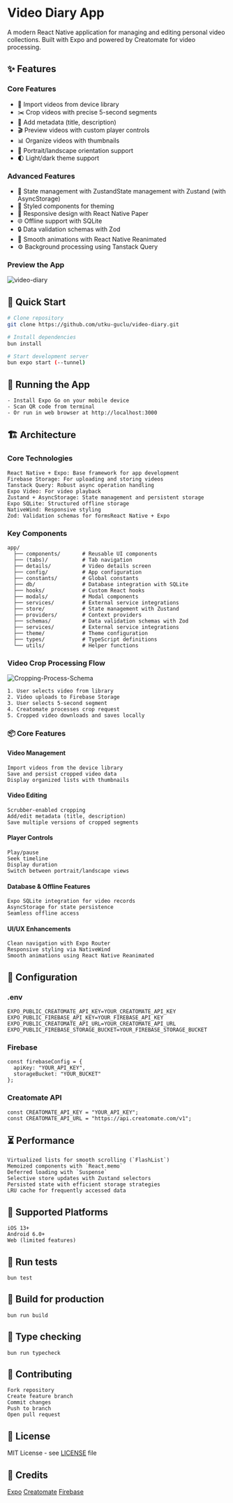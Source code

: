 # Video Diary App

A modern React Native application for managing and editing personal video collections. Built with Expo and powered by Creatomate for video processing.

## ✨ Features

### Core Features
- 📱 Import videos from device library
- ✂️ Crop videos with precise 5-second segments
- 📝 Add metadata (title, description)
- 🎬 Preview videos with custom player controls
- 📊 Organize videos with thumbnails
- 🔄 Portrait/landscape orientation support
- 🌓 Light/dark theme support

### Advanced Features
- 🔄 State management with ZustandState management with Zustand (with AsyncStorage)
- 🎨 Styled components for theming
- 📱 Responsive design with React Native Paper
- 🌐 Offline support with SQLite
- 🔒 Data validation schemas with Zod
- 🎥 Smooth animations with React Native Reanimated
- ⚙ Background processing using Tanstack Query

### Preview the App
![video-diary](https://github.com/user-attachments/assets/3ba0a812-df1f-44f1-bfb6-a0864774ffd0)

## 🚀 Quick Start

```bash
# Clone repository
git clone https://github.com/utku-guclu/video-diary.git

# Install dependencies
bun install

# Start development server
bun expo start (--tunnel)
```

## 📱 Running the App

    - Install Expo Go on your mobile device
    - Scan QR code from terminal
    - Or run in web browser at http://localhost:3000 

## 🏗️ Architecture
### Core Technologies

    React Native + Expo: Base framework for app development
    Firebase Storage: For uploading and storing videos
    Tanstack Query: Robust async operation handling
    Expo Video: For video playback
    Zustand + AsyncStorage: State management and persistent storage
    Expo SQLite: Structured offline storage
    NativeWind: Responsive styling
    Zod: Validation schemas for formsReact Native + Expo

### Key Components

```
app/
  ├── components/       # Reusable UI components
  ├── (tabs)/           # Tab navigation
  ├── details/          # Video details screen
  ├── config/           # App configuration
  ├── constants/        # Global constants
  ├── db/               # Database integration with SQLite
  ├── hooks/            # Custom React hooks
  ├── modals/           # Modal components
  ├── services/         # External service integrations  
  ├── store/            # State management with Zustand
  ├── providers/        # Context providers
  ├── schemas/          # Data validation schemas with Zod
  ├── services/         # External service integrations
  ├── theme/            # Theme configuration
  ├── types/            # TypeScript definitions
  └── utils/            # Helper functions
```

### Video Crop Processing Flow
![Cropping-Process-Schema](https://github.com/user-attachments/assets/c9e632c2-0766-4916-802a-10ea2d8d29f8)

    1. User selects video from library
    2. Video uploads to Firebase Storage
    3. User selects 5-second segment
    4. Creatomate processes crop request
    5. Cropped video downloads and saves locally

### 📦 Core Features
#### Video Management

    Import videos from the device library
    Save and persist cropped video data
    Display organized lists with thumbnails 

#### Video Editing

    Scrubber-enabled cropping
    Add/edit metadata (title, description)
    Save multiple versions of cropped segments

#### Player Controls

    Play/pause
    Seek timeline
    Display duration
    Switch between portrait/landscape views

#### Database & Offline Features

    Expo SQLite integration for video records
    AsyncStorage for state persistence
    Seamless offline access

#### UI/UX Enhancements
    Clean navigation with Expo Router
    Responsive styling via NativeWind
    Smooth animations using React Native Reanimated

## 🔧 Configuration

### .env

```
EXPO_PUBLIC_CREATOMATE_API_KEY=YOUR_CREATOMATE_API_KEY
EXPO_PUBLIC_FIREBASE_API_KEY=YOUR_FIREBASE_API_KEY
EXPO_PUBLIC_CREATOMATE_API_URL=YOUR_CREATOMATE_API_URL
EXPO_PUBLIC_FIREBASE_STORAGE_BUCKET=YOUR_FIREBASE_STORAGE_BUCKET
```

### Firebase
```
const firebaseConfig = {
  apiKey: "YOUR_API_KEY",
  storageBucket: "YOUR_BUCKET"
};
```

### Creatomate API
```Creatomate config
const CREATOMATE_API_KEY = "YOUR_API_KEY";
const CREATOMATE_API_URL = "https://api.creatomate.com/v1";
```

## ⏳ Performance
    Virtualized lists for smooth scrolling (`FlashList`)
    Memoized components with `React.memo`
    Deferred loading with `Suspense`
    Selective store updates with Zustand selectors
    Persisted state with efficient storage strategies
    LRU cache for frequently accessed data

## 📱 Supported Platforms

    iOS 13+
    Android 6.0+
    Web (limited features)

## 🧪 Run tests
```
bun test
```

## 🔨 Build for production
```
bun run build
```

## 📝 Type checking
```
bun run typecheck
```

## 🤝 Contributing

    Fork repository
    Create feature branch
    Commit changes
    Push to branch
    Open pull request

## 📄 License

MIT License - see [LICENSE](LICENSE) file

## 🙏 Credits

[Expo](https://expo.dev/)
[Creatomate](https://creatomate.com)
[Firebase](https://firebase.google.com/)

